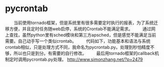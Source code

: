 pycrontab
=========
　　当前使用tornado框架，但是系统里有很多需要定时执行的报表，为了系统迁移方便，并且定时任务随web启停，系统的Crontab不能满足需求。
　　通过网上查找，虽然python里有sched模块和第三方apsched，但是感觉不能满足当前需要。自己动手写一个类似crontab。
　　代码如下，功能基本和语法与系统crontab相似，只是处理方式不同，我命名为pycrontab.py。处理到秒怕精度不够，所以也只是到分。有需要的自行修改。
　　最后用tornado框架的callback机制定时调用pycrontab.py处理。
http://www.simonzhang.net/?p=2479
